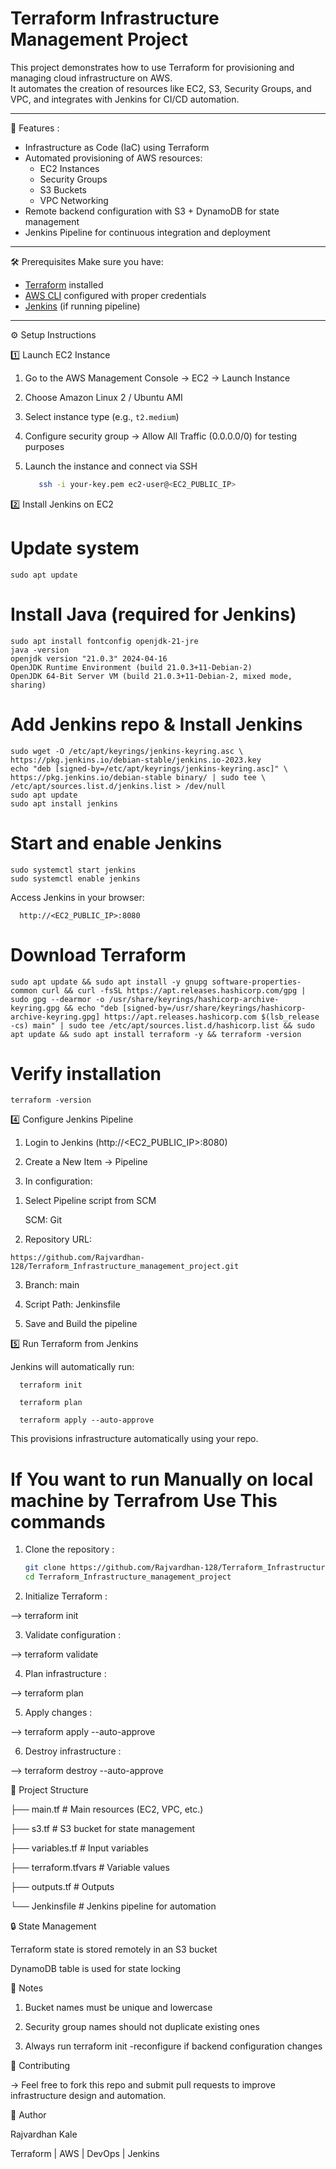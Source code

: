 # Terraform Infrastructure Management Project 

This project demonstrates how to use Terraform for provisioning and managing cloud infrastructure on AWS.  
It automates the creation of resources like EC2, S3, Security Groups, and VPC, and integrates with Jenkins for CI/CD automation.

---

 🚀 Features :
- Infrastructure as Code (IaC) using Terraform  
- Automated provisioning of AWS resources:
  - EC2 Instances
  - Security Groups
  - S3 Buckets
  - VPC Networking  
- Remote backend configuration with S3 + DynamoDB for state management  
- Jenkins Pipeline for continuous integration and deployment  

---

🛠️ Prerequisites
Make sure you have:
- [Terraform](https://developer.hashicorp.com/terraform/downloads) installed  
- [AWS CLI](https://aws.amazon.com/cli/) configured with proper credentials  
- [Jenkins](https://www.jenkins.io/) (if running pipeline)  

---


⚙️ Setup Instructions  

1️⃣ Launch EC2 Instance 

1. Go to the AWS Management Console → EC2 → Launch Instance
   
2. Choose Amazon Linux 2 / Ubuntu AMI
     
3. Select instance type (e.g., `t2.medium`)
   
4. Configure security group → Allow All Traffic (0.0.0.0/0) for testing purposes
    
5. Launch the instance and connect via SSH
   ```bash
      ssh -i your-key.pem ec2-user@<EC2_PUBLIC_IP>


2️⃣ Install Jenkins on EC2
   # Update system
    sudo apt update
    
   # Install Java (required for Jenkins)
    sudo apt install fontconfig openjdk-21-jre
    java -version
    openjdk version "21.0.3" 2024-04-16
    OpenJDK Runtime Environment (build 21.0.3+11-Debian-2)
    OpenJDK 64-Bit Server VM (build 21.0.3+11-Debian-2, mixed mode, sharing)


   # Add Jenkins repo & Install Jenkins

    sudo wget -O /etc/apt/keyrings/jenkins-keyring.asc \
    https://pkg.jenkins.io/debian-stable/jenkins.io-2023.key
    echo "deb [signed-by=/etc/apt/keyrings/jenkins-keyring.asc]" \
    https://pkg.jenkins.io/debian-stable binary/ | sudo tee \
    /etc/apt/sources.list.d/jenkins.list > /dev/null
    sudo apt update
    sudo apt install jenkins

   # Start and enable Jenkins
   
    sudo systemctl start jenkins
    sudo systemctl enable jenkins

   Access Jenkins in your browser:
      
      http://<EC2_PUBLIC_IP>:8080

# Download Terraform

    sudo apt update && sudo apt install -y gnupg software-properties-common curl && curl -fsSL https://apt.releases.hashicorp.com/gpg | sudo gpg --dearmor -o /usr/share/keyrings/hashicorp-archive-keyring.gpg && echo "deb [signed-by=/usr/share/keyrings/hashicorp-archive-keyring.gpg] https://apt.releases.hashicorp.com $(lsb_release -cs) main" | sudo tee /etc/apt/sources.list.d/hashicorp.list && sudo apt update && sudo apt install terraform -y && terraform -version


# Verify installation

    terraform -version



4️⃣ Configure Jenkins Pipeline

  1) Login to Jenkins (http://<EC2_PUBLIC_IP>:8080)
   
  2) Create a New Item → Pipeline
   
  3) In configuration:
   
   1. Select Pipeline script from SCM

      SCM: Git
   
   3. Repository URL:
 
    https://github.com/Rajvardhan-128/Terraform_Infrastructure_management_project.git 
   
   3. Branch: main
   
   4. Script Path: Jenkinsfile
   
   5. Save and Build the pipeline


 5️⃣ Run Terraform from Jenkins

   Jenkins will automatically run:
   
      terraform init
      
      terraform plan
      
      terraform apply --auto-approve
      
   This provisions infrastructure automatically using your repo.


# If You want to run Manually on local machine by Terrafrom Use This commands 

1. Clone the repository :
   ```bash
   git clone https://github.com/Rajvardhan-128/Terraform_Infrastructure_management_project.git
   cd Terraform_Infrastructure_management_project

2. Initialize Terraform :
   
 --> terraform init

3. Validate configuration :
   
 --> terraform validate

4. Plan infrastructure :
   
 --> terraform plan


5. Apply changes :
   
 --> terraform apply --auto-approve


6. Destroy infrastructure :
   
 --> terraform destroy --auto-approve

 

📂 Project Structure


├── main.tf                   # Main resources (EC2, VPC, etc.)

├── s3.tf                     # S3 bucket for state management

├── variables.tf              # Input variables

├── terraform.tfvars          # Variable values

├── outputs.tf                # Outputs

└── Jenkinsfile               # Jenkins pipeline for automation



🔒 State Management


Terraform state is stored remotely in an S3 bucket


DynamoDB table is used for state locking



📌 Notes

1. Bucket names must be unique and lowercase

2. Security group names should not duplicate existing ones

3. Always run terraform init -reconfigure if backend configuration changes

🤝 Contributing

-> Feel free to fork this repo and submit pull requests to improve infrastructure design and automation.

👤 Author

Rajvardhan Kale 

Terraform | AWS | DevOps | Jenkins
